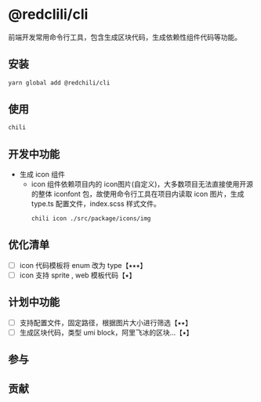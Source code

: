# @redclili/cli
前端开发常用命令行工具，包含生成区块代码，生成依赖性组件代码等功能。

## 安装

```bash
yarn global add @redchili/cli
```

## 使用

```bash
chili
```
## 开发中功能

- 生成 icon 组件
  - icon 组件依赖项目内的 icon图片(自定义)，大多数项目无法直接使用开源的整体 iconfont 包，故使用命令行工具在项目内读取 icon 图片，生成 type.ts 配置文件，index.scss 样式文件。
    ```bash
    chili icon ./src/package/icons/img
    ```

## 优化清单
- [ ] icon 代码模板将 enum 改为 type【⭑⭑⭑】
- [ ] icon 支持 sprite , web 模板代码【⭑】

## 计划中功能
- [ ] 支持配置文件，固定路径，根据图片大小进行筛选【⭑⭑】
- [ ] 生成区块代码，类型 umi block，阿里飞冰的区块...【⭑】

## 参与

## 贡献
